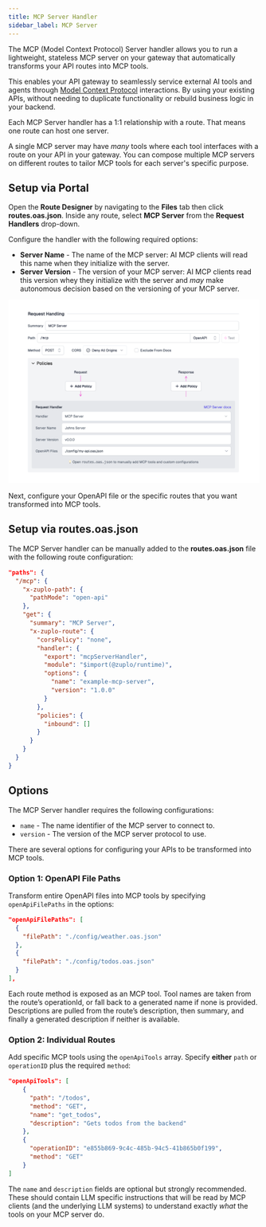 ```yaml
---
title: MCP Server Handler
sidebar_label: MCP Server
---
```


The MCP (Model Context Protocol) Server handler allows you to run a lightweight,
stateless MCP server on your gateway that automatically transforms your API
routes into MCP tools.

This enables your API gateway to seamlessly service external AI tools and agents
through [Model Context Protocol](https://modelcontextprotocol.io/introduction)
interactions. By using your existing APIs, without needing to duplicate
functionality or rebuild business logic in your backend.

Each MCP Server handler has a 1:1 relationship with a route. That means one
route can host one server.

A single MCP server may have _many_ tools where each tool interfaces with a
route on your API in your gateway. You can compose multiple MCP servers on
different routes to tailor MCP tools for each server's specific purpose.

## Setup via Portal

Open the **Route Designer** by navigating to the **Files** tab then click
**routes.oas.json**. Inside any route, select **MCP Server** from the **Request
Handlers** drop-down.

Configure the handler with the following required options:

- **Server Name** - The name of the MCP server: AI MCP clients will read this
  name when they initialize with the server.
- **Server Version** - The version of your MCP server: AI MCP clients read this
  version whey they initialize with the server and _may_ make autonomous
  decision based on the versioning of your MCP server.

![MCP Server Handler Portal](../../public/media/mcp/portal-handler.png)

Next, configure your OpenAPI file or the specific routes that you want
transformed into MCP tools.

## Setup via routes.oas.json

The MCP Server handler can be manually added to the **routes.oas.json** file
with the following route configuration:

```json
"paths": {
  "/mcp": {
    "x-zuplo-path": {
      "pathMode": "open-api"
    },
    "get": {
      "summary": "MCP Server",
      "x-zuplo-route": {
        "corsPolicy": "none",
        "handler": {
          "export": "mcpServerHandler",
          "module": "$import(@zuplo/runtime)",
          "options": {
            "name": "example-mcp-server",
            "version": "1.0.0"
          }
        },
        "policies": {
          "inbound": []
        }
      }
    }
  }
}
```

## Options

The MCP Server handler requires the following configurations:

- `name` - The name identifier of the MCP server to connect to.
- `version` - The version of the MCP server protocol to use.

There are several options for configuring your APIs to be transformed into MCP
tools.

### Option 1: OpenAPI File Paths

Transform entire OpenAPI files into MCP tools by specifying `openApiFilePaths`
in the options:

```json
"openApiFilePaths": [
  {
    "filePath": "./config/weather.oas.json"
  },
  {
    "filePath": "./config/todos.oas.json"
  }
],
```

Each route method is exposed as an MCP tool. Tool names are taken from the
route’s operationId, or fall back to a generated name if none is provided.
Descriptions are pulled from the route’s description, then summary, and finally
a generated description if neither is available.

### Option 2: Individual Routes

Add specific MCP tools using the `openApiTools` array. Specify **either** `path`
or `operationID` plus the required `method`:

```json
"openApiTools": [
    {
      "path": "/todos",
      "method": "GET",
      "name": "get_todos",
      "description": "Gets todos from the backend"
    },
    {
      "operationID": "e855b869-9c4c-485b-94c5-41b865b0f199",
      "method": "GET"
    }
]
```

The `name` and `description` fields are optional but strongly recommended. These
should contain LLM specific instructions that will be read by MCP clients (and
the underlying LLM systems) to understand exactly _what_ the tools on your MCP
server do.
